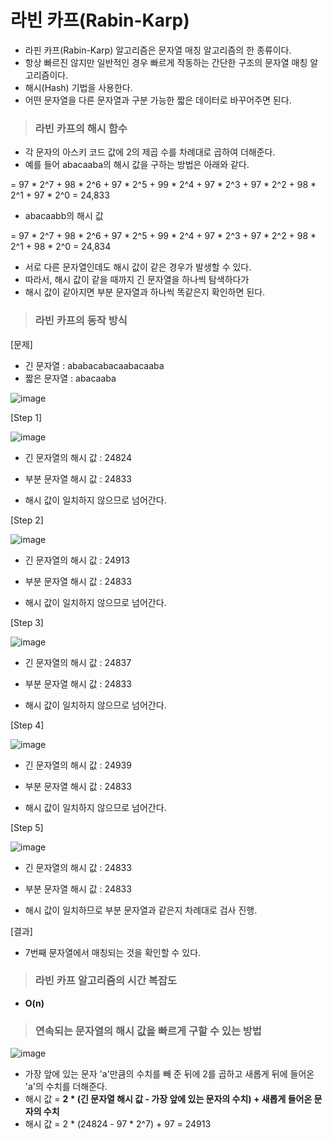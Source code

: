 # 라빈 카프(Rabin-Karp)

+ 라핀 카프(Rabin-Karp) 알고리즘은 문자열 매칭 알고리즘의 한 종류이다.
+ 항상 빠르진 않지만 일반적인 경우 빠르게 작동하는 간단한 구조의 문자열 매칭 알고리즘이다.
+ 해시(Hash) 기법을 사용한다.
+ 어떤 문자열을 다른 문자열과 구분 가능한 짧은 데이터로 바꾸어주면 된다.

> <h3>라빈 카프의 해시 함수

+ 각 문자의 아스키 코드 값에 2의 제곱 수를 차례대로 곱하여 더해준다.
+ 예를 들어 abacaaba의 해시 값을 구하는 방법은 아래와 같다.

= 97 * 2^7 + 98 * 2^6 + 97 * 2^5 + 99 * 2^4 + 97 * 2^3 + 97 * 2^2 + 98 * 2^1 + 97 * 2^0
= 24,833

+ abacaabb의 해시 값

= 97 * 2^7 + 98 * 2^6 + 97 * 2^5 + 99 * 2^4 + 97 * 2^3 + 97 * 2^2 + 98 * 2^1 + 98 * 2^0 
= 24,834

+ 서로 다른 문자열인데도 해시 값이 같은 경우가 발생할 수 있다.
+ 따라서, 해시 값이 같을 때까지 긴 문자열을 하나씩 탐색하다가
+ 해시 값이 같아지면 부분 문자열과 하나씩 똑같은지 확인하면 된다.

> <h3>라빈 카프의 동작 방식

[문제]
+ 긴 문자열 : ababacabacaabacaaba
+ 짧은 문자열 : abacaaba

![image](https://user-images.githubusercontent.com/43658658/118273801-5b847680-b4ff-11eb-87ba-cc883f1a79eb.png)

[Step 1]

![image](https://user-images.githubusercontent.com/43658658/118273887-70f9a080-b4ff-11eb-9faf-623d3d78b5dd.png)

+ 긴 문자열의 해시 값 : 24824
+ 부분 문자열 해시 값 : 24833

+ 해시 값이 일치하지 않으므로 넘어간다.

[Step 2]

![image](https://user-images.githubusercontent.com/43658658/118273965-8c64ab80-b4ff-11eb-9d7a-d49bfe9bd739.png)

+ 긴 문자열의 해시 값 : 24913
+ 부분 문자열 해시 값 : 24833

+ 해시 값이 일치하지 않으므로 넘어간다.

[Step 3]

![image](https://user-images.githubusercontent.com/43658658/118274175-c46bee80-b4ff-11eb-89bc-3b27bebf2767.png)

+ 긴 문자열의 해시 값 : 24837
+ 부분 문자열 해시 값 : 24833

+ 해시 값이 일치하지 않으므로 넘어간다.

[Step 4]

![image](https://user-images.githubusercontent.com/43658658/118274231-d64d9180-b4ff-11eb-8c59-976e993af002.png)

+ 긴 문자열의 해시 값 : 24939
+ 부분 문자열 해시 값 : 24833

+ 해시 값이 일치하지 않으므로 넘어간다.

[Step 5]

![image](https://user-images.githubusercontent.com/43658658/118274303-ecf3e880-b4ff-11eb-9daa-493b2103de14.png)

+ 긴 문자열의 해시 값 : 24833
+ 부분 문자열 해시 값 : 24833

+ 해시 값이 일치하므로 부분 문자열과 같은지 차례대로 검사 진행.

[결과]

+ 7번째 문자열에서 매칭되는 것을 확인할 수 있다.

> <h3>라빈 카프 알고리즘의 시간 복잡도

+ **O(n)**

> <h3>연속되는 문자열의 해시 값을 빠르게 구할 수 있는 방법

![image](https://user-images.githubusercontent.com/43658658/118275456-650ede00-b501-11eb-813d-49bb5ffb729a.png)

+ 가장 앞에 있는 문자 'a'만큼의 수치를 빼 준 뒤에 2를 곱하고 새롭게 뒤에 들어온 'a'의 수치를 더해준다.
+ 해시 값 = **2 * (긴 문자열 해시 값 - 가장 앞에 있는 문자의 수치) + 새롭게 들어온 문자의 수치**
+ 해시 값 = 2 * (24824 - 97 * 2^7) + 97 = 24913

